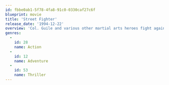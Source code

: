 ```yaml
---
id: fbbe0ab1-5f78-4fa8-91c0-0330caf27c6f
blueprint: movie
title: 'Street Fighter'
release_date: '1994-12-22'
overview: 'Col. Guile and various other martial arts heroes fight against the tyranny of Dictator M. Bison and his cohorts.'
genres:
  -
    id: 28
    name: Action
  -
    id: 12
    name: Adventure
  -
    id: 53
    name: Thriller
---
```

